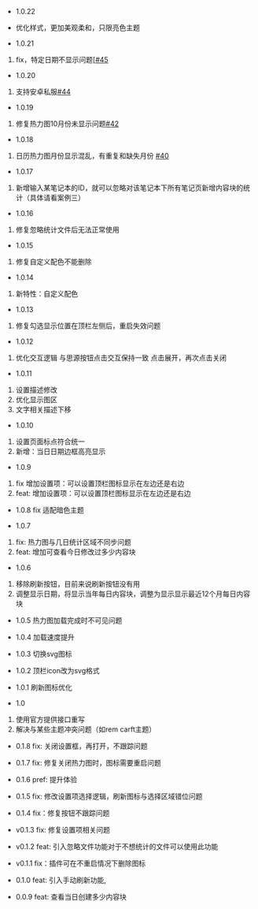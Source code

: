 - 1.0.22

- 优化样式，更加美观柔和，只限亮色主题

- 1.0.21

1. fix，特定日期不显示问题[[#45](https://github.com/svtardust/Calendar-heatmap/issues/45)

- 1.0.20

1. 支持安卓私服[#44](https://github.com/svtardust/Calendar-heatmap/issues/44)

- 1.0.19

1. 修复热力图10月份未显示问题[#42](https://github.com/svtardust/Calendar-heatmap/issues/42)

- 1.0.18

1. 日历热力图月份显示混乱，有重复和缺失月份 [#40](https://github.com/svtardust/Calendar-heatmap/issues/40)

- 1.0.17

1. 新增输入某笔记本的ID，就可以忽略对该笔记本下所有笔记页新增内容块的统计（具体请看案例三）

- 1.0.16

1. 修复忽略统计文件后无法正常使用

- 1.0.15

1. 修复自定义配色不能删除

- 1.0.14

1. 新特性：自定义配色

- 1.0.13

1. 修复勾选显示位置在顶栏左侧后，重启失效问题

- 1.0.12

1. 优化交互逻辑 与思源按钮点击交互保持一致 点击展开，再次点击关闭

- 1.0.11

1. 设置描述修改
2. 优化显示图区
3. 文字相关描述下移

- 1.0.10

1. 设置页面标点符合统一
2. 新增：当日日期边框高亮显示

- 1.0.9

1. fix 增加设置项：可以设置顶栏图标显示在左边还是右边
2. feat: 增加设置项：可以设置顶栏图标显示在左边还是右边

- 1.0.8 fix 适配暗色主题

- 1.0.7

1. fix: 热力图与几日统计区域不同步问题
2. feat: 增加可查看今日修改过多少内容块

- 1.0.6

1. 移除刷新按钮，目前来说刷新按钮没有用
2. 调整显示日期，将显示当年每日内容块，调整为显示显示最近12个月每日内容块

- 1.0.5 热力图加载完成时不可见问题

- 1.0.4 加载速度提升

- 1.0.3 切换svg图标

- 1.0.2 顶栏icon改为svg格式

- 1.0.1 刷新图标优化

- 1.0

1. 使用官方提供接口重写
2. 解决与某些主题冲突问题（如rem carft主题）

- 0.1.8 fix: 关闭设置框，再打开，不跟踪问题

- 0.1.7 fix: 修复关闭热力图时，图标需要重启问题

- 0.1.6 pref: 提升体验

- 0.1.5 fix: 修改设置项选择逻辑，刷新图标与选择区域错位问题

- 0.1.4 fix：修复按钮不跟踪问题

- v0.1.3 fix: 修复设置项相关问题

- v0.1.2 feat: 引入忽略文件功能对于不想统计的文件可以使用此功能

- v0.1.1 fix：插件可在不重启情况下删除图标

- 0.1.0 feat: 引入手动刷新功能,

- 0.0.9 feat: 查看当日创建多少内容块

